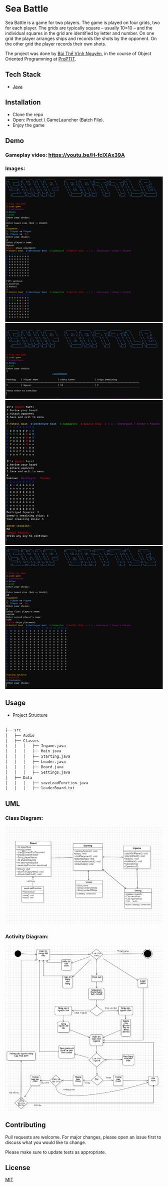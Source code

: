 # Sea Battle

Sea Battle is a game for two players. The game is played on four grids, two for each player. The grids are typically square – usually 10×10 – and the individual squares in the grid are identified by letter and number. On one grid the player arranges ships and records the shots by the opponent. On the other grid the player records their own shots.

The project was done by [Bùi Thế Vĩnh Nguyên](https://github.com/naa-ntu), in the course of Object Oriented Programming at [ProPTIT](https://proptit.com/).


## Tech Stack

- [Java](https://www.java.com/en/) 


## Installation

- Clone the repo
- Open: Product \ GameLauncher (Batch File). 
- Enjoy the game

## Demo

### **Gameplay video:** https://youtu.be/H-fcIXAx39A
### **Images**:

![Alt text](image1.png)
![Alt text](image2.png)
![Alt text](image3.png)
![Alt text](image4.png)



## Usage

- Project Structure

```bash

├── src
│   ├── Audio
│   ├── Classes
│   │   │   ├── Ingame.java
│   │   │   ├── Main.java
│   │   │   ├── Starting.java
│   │   │   ├── Leader.java
│   │   │   ├── Board.java
│   │   │   ├── Settings.java
│   ├── Data
│   │   │   ├── saveLoadFunction.java
│   │   │   ├── leaderBoard.txt


```

## UML
### Class Diagram:
![Alt text](ClassDiagram.png)

### Activity Diagram:
![Alt text](ActivityDiagram.png)

## Contributing

Pull requests are welcome. For major changes, please open an issue first
to discuss what you would like to change.

Please make sure to update tests as appropriate.

## License

[MIT](https://choosealicense.com/licenses/mit/)

